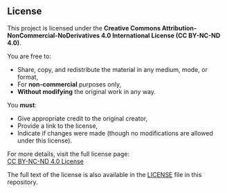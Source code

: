 ## License

This project is licensed under the **Creative Commons Attribution-NonCommercial-NoDerivatives 4.0 International License (CC BY-NC-ND 4.0)**.

You are free to:

- Share, copy, and redistribute the material in any medium, mode, or format,
- For **non-commercial** purposes only,
- **Without modifying** the original work in any way.

You **must**:

- Give appropriate credit to the original creator,
- Provide a link to the license,
- Indicate if changes were made (though no modifications are allowed under this license).

For more details, visit the full license page:  
[CC BY-NC-ND 4.0 License](https://creativecommons.org/licenses/by-nc-nd/4.0/)

The full text of the license is also available in the [LICENSE](./LICENSE) file in this repository.
